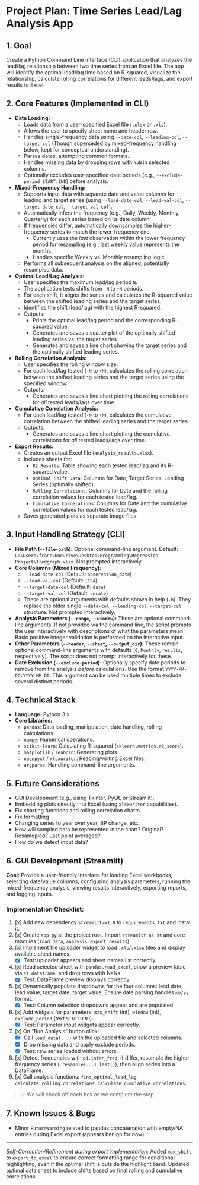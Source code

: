 # Project Plan: Time Series Lead/Lag Analysis App

## 1. Goal

Create a Python Command Line Interface (CLI) application that analyzes the lead/lag relationship between two time series from an Excel file. The app will identify the optimal lead/lag time based on R-squared, visualize the relationship, calculate rolling correlations for different leads/lags, and export results to Excel.

## 2. Core Features (Implemented in CLI)

*   **Data Loading:**
    *   Loads data from a user-specified Excel file (`.xlsx` or `.xls`).
    *   Allows the user to specify sheet name and header row.
    *   Handles single-frequency data using `--date-col`, `--leading-col`, `--target-col` (Though superseded by mixed-frequency handling below, kept for conceptual understanding).
    *   Parses dates, attempting common formats.
    *   Handles missing data by dropping rows with `NaN` in selected columns.
    *   Optionally excludes user-specified date periods (e.g., `--exclude-period START:END`) before analysis.
*   **Mixed-Frequency Handling:**
    *   Supports input data with separate date and value columns for leading and target series (using `--lead-date-col`, `--lead-val-col`, `--target-date-col`, `--target-val-col`).
    *   Automatically infers the frequency (e.g., Daily, Weekly, Monthly, Quarterly) for each series based on its date column.
    *   If frequencies differ, automatically downsamples the higher-frequency series to match the lower-frequency one.
        *   Currently uses the *last* observation within the lower frequency period for resampling (e.g., last weekly value represents the month).
        *   Handles specific Weekly vs. Monthly resampling logic.
    *   Performs all subsequent analysis on the aligned, potentially resampled data.
*   **Optimal Lead/Lag Analysis:**
    *   User specifies the maximum lead/lag period `N`.
    *   The application tests shifts from `-N` to `+N` periods.
    *   For each shift, it aligns the series and calculates the R-squared value between the shifted leading series and the target series.
    *   Identifies the shift (lead/lag) with the highest R-squared.
    *   Outputs:
        *   Prints the optimal lead/lag period and the corresponding R-squared value.
        *   Generates and saves a scatter plot of the optimally shifted leading series vs. the target series.
        *   Generates and saves a line chart showing the target series and the optimally shifted leading series.
*   **Rolling Correlation Analysis:**
    *   User specifies the rolling window size.
    *   For each lead/lag tested (`-N` to `+N`), calculates the rolling correlation between the shifted leading series and the target series using the specified window.
    *   Outputs:
        *   Generates and saves a line chart plotting the rolling correlations for *all* tested leads/lags over time.
*   **Cumulative Correlation Analysis:**
    *   For each lead/lag tested (`-N` to `+N`), calculates the cumulative correlation between the shifted leading series and the target series.
    *   Outputs:
        *   Generates and saves a line chart plotting the cumulative correlations for *all* tested leads/lags over time.
*   **Export Results:**
    *   Creates an output Excel file (`analysis_results.xlsx`).
    *   Includes sheets for:
        *   `R2 Results`: Table showing each tested lead/lag and its R-squared value.
        *   `Optimal Shift Data`: Columns for Date, Target Series, Leading Series (optimally shifted).
        *   `Rolling Correlations`: Columns for Date and the rolling correlation values for each tested lead/lag.
        *   `Cumulative Correlations`: Columns for Date and the cumulative correlation values for each tested lead/lag.
    *   Saves generated plots as separate image files.

## 3. Input Handling Strategy (CLI)

*   **File Path (`--file-path`):** Optional command-line argument. Default: `C:\Users\franc\OneDrive\Desktop\Programming\Regression Project\fredgraph.xlsx`. Not prompted interactively.
*   **Core Columns (Mixed Frequency):**
    *   `--lead-date-col` (Default: `observation_date`)
    *   `--lead-val-col` (Default: `ICSA`)
    *   `--target-date-col` (Default: `date`)
    *   `--target-val-col` (Default: `unrate`)
    *   These are optional arguments with defaults shown in help (`-h`). They replace the older single `--date-col`, `--leading-col`, `--target-col` structure. Not prompted interactively.
*   **Analysis Parameters (`--range`, `--window`):** These are optional command-line arguments. If not provided via the command line, the script prompts the user interactively with descriptions of what the parameters mean. Basic positive integer validation is performed on the interactive input.
*   **Other Parameters (`--header`, `--sheet`, `--output_dir`):** These remain optional command-line arguments with defaults (`0`, `Monthly`, `results`, respectively). The script does not prompt interactively for these.
*   **Date Exclusion (`--exclude-period`):** Optionally specify date periods to remove from the analysis *before* calculations. Use the format `YYYY-MM-DD:YYYY-MM-DD`. This argument can be used multiple times to exclude several distinct periods.

## 4. Technical Stack

*   **Language:** Python 3.x
*   **Core Libraries:**
    *   `pandas`: Data loading, manipulation, date handling, rolling calculations.
    *   `numpy`: Numerical operations.
    *   `scikit-learn`: Calculating R-squared (`sklearn.metrics.r2_score`).
    *   `matplotlib` / `seaborn`: Generating plots.
    *   `openpyxl` / `xlsxwriter`: Reading/writing Excel files.
    *   `argparse`: Handling command-line arguments.

## 5. Future Considerations

*   GUI Development (e.g., using Tkinter, PyQt, or Streamlit).
*   Embedding plots directly into Excel (using `xlsxwriter` capabilities).
*   Fix charting functions and rolling correlation charts
*   Fix formatting
*   Changing series to year over year, BP change, etc. 
*   How will sampled data be represented in the chart? Original? Resamopled? Last point averaged?
*   How do we detect input data? 



## 6. GUI Development (Streamlit)

**Goal:** Provide a user-friendly interface for loading Excel workbooks, selecting date/value columns, configuring analysis parameters, running the mixed-frequency analysis, viewing results interactively, exporting reports, and logging inputs.

### Implementation Checklist:

1. [x] Add new dependency `streamlit>=1.0` to `requirements.txt` and install it.
2. [x] Create `app.py` at the project root. Import `streamlit as st` and core modules (`load_data`, `analysis`, `export_results`).
3. [x] Implement file uploader widget to load `.xls`/`.xlsx` files and display available sheet names.
   - [x] Test: uploader appears and sheet names list correctly.
4. [x] Read selected sheet with `pandas.read_excel`, show a preview table via `st.dataframe`, and drop rows with NaNs.
   - [x] Test: DataFrame preview displays correctly.
5. [x] Dynamically populate dropdowns for the four columns: lead date, lead value, target date, target value. Ensure date parsing handles `mm/yy` format.
   - [x] Test: Column selection dropdowns appear and are populated.
6. [x] Add widgets for parameters: `max_shift` (int), `window` (int), `exclude_period` (text `START:END`).
   - [x] Test: Parameter input widgets appear correctly.
7. [x] On “Run Analysis” button click:
   - [x] Call `load_data(...)` with the uploaded file and selected columns.
   - [x] Drop missing data and apply exclude periods.
   - [x] Test: raw series loaded without errors.
8. [x] Detect frequencies with `pd.infer_freq`; if differ, resample the higher-frequency series (`.resample(...).last()`), then align series into a DataFrame.
9. [x] Call analysis functions: `find_optimal_lead_lag`, `calculate_rolling_correlations`, `calculate_cumulative_correlations`.

> ✅ We will check off each box as we complete the step.

## 7. Known Issues & Bugs

*   Minor `FutureWarning` related to pandas concatenation with empty/NA entries during Excel export (appears benign for now).

---
*Self-Correction/Refinement during export implementation:* Added `max_shift` to `export_to_excel` to ensure correct formatting range for conditional highlighting, even if the optimal shift is outside the highlight band. Updated optimal data sheet to include shifts based on final rolling and cumulative correlations.